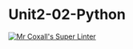 # Unit2-02-Python
[![Mr Coxall's Super Linter](https://github.com/ICS3U-C-Programming-AngeloG/Unit2-02-Python/workflows/Mr%20Coxall's%20Super%20Linter/badge.svg)](https://github.com/ICS3U-C-Programming-AngeloG/Unit2-02-Python/actions/)
